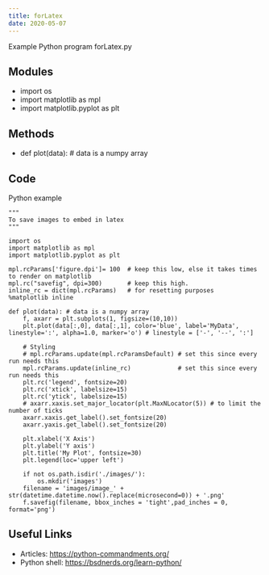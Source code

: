```yaml
---
title: forLatex
date: 2020-05-07
---
```

Example Python program forLatex.py

## Modules

* import os
* import matplotlib as mpl
* import matplotlib.pyplot as plt

## Methods

* def plot(data): # data is a numpy array

## Code

Python example

    """
    To save images to embed in latex
    """
    
    import os
    import matplotlib as mpl
    import matplotlib.pyplot as plt
    
    mpl.rcParams['figure.dpi']= 100  # keep this low, else it takes times to render on matplotlib
    mpl.rc("savefig", dpi=300)       # keep this high.
    inline_rc = dict(mpl.rcParams)   # for resetting purposes
    %matplotlib inline
    
    def plot(data): # data is a numpy array
    	f, axarr = plt.subplots(1, figsize=(10,10))
    	plt.plot(data[:,0], data[:,1], color='blue', label='MyData', linestyle=':', alpha=1.0, marker='o') # linestyle = ['-', '--', ':'] 
    
    	# Styling
    	# mpl.rcParams.update(mpl.rcParamsDefault) # set this since every run needs this
    	mpl.rcParams.update(inline_rc)             # set this since every run needs this
    	plt.rc('legend', fontsize=20)
    	plt.rc('xtick', labelsize=15)
    	plt.rc('ytick', labelsize=15)
    	# axarr.xaxis.set_major_locator(plt.MaxNLocator(5)) # to limit the number of ticks
    	axarr.xaxis.get_label().set_fontsize(20)
    	axarr.yaxis.get_label().set_fontsize(20)
    	
    	plt.xlabel('X Axis')
    	plt.ylabel('Y axis')
    	plt.title('My Plot', fontsize=30)
    	plt.legend(loc='upper left')
    
    	if not os.path.isdir('./images/'):
    		os.mkdir('images')
    	filename = 'images/image_' + str(datetime.datetime.now().replace(microsecond=0)) + '.png' 
    	f.savefig(filename, bbox_inches = 'tight',pad_inches = 0, format='png')

## Useful Links

- Articles: https://python-commandments.org/
- Python shell: https://bsdnerds.org/learn-python/
